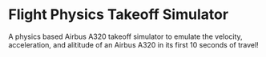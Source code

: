 # Flight Physics Takeoff Simulator
A physics based Airbus A320 takeoff simulator to emulate the velocity, acceleration, and alititude of an Airbus A320 in its first 10 seconds of travel!

